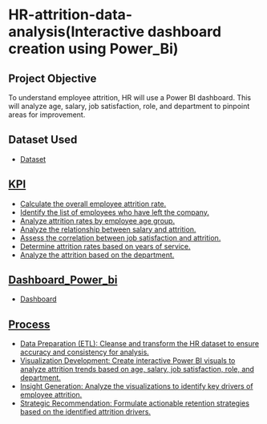 # HR-attrition-data-analysis(Interactive dashboard creation using Power_Bi) 
## Project Objective
To understand employee attrition, HR will use a Power BI dashboard. This will analyze age, salary, job satisfaction, role, and department to pinpoint areas for improvement.

## Dataset Used
- <a href="https://github.com/Aaaannuu/Power_Bi-Dashboard/blob/main/HR_Analytics.csv"> Dataset

## KPI 
- Calculate the overall employee attrition rate.
- Identify the list of employees who have left the company.
- Analyze attrition rates by employee age group.
-  Analyze the relationship between salary and attrition.
-  Assess the correlation between job satisfaction and attrition.
-  Determine attrition rates based on years of service.
-  Analyze the attrition based on the department.

## Dashboard_Power_bi
- <a href="https://github.com/Aaaannuu/Power_Bi-Dashboard/blob/main/Hr_Analytics.pdf"> Dashboard

## Process
- Data Preparation (ETL): Cleanse and transform the HR dataset to ensure accuracy and consistency for analysis.
- Visualization Development: Create interactive Power BI visuals to analyze attrition trends based on age, salary, job satisfaction, role, and department.
- Insight Generation: Analyze the visualizations to identify key drivers of employee attrition.
- Strategic Recommendation: Formulate actionable retention strategies based on the identified attrition drivers.
